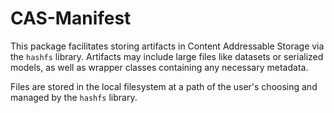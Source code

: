 # CAS-Manifest

This package facilitates storing artifacts in Content Addressable Storage via the `hashfs` library. Artifacts may include large files like datasets or serialized models, as well as wrapper classes containing any necessary metadata.

Files are stored in the local filesystem at a path of the user's choosing and managed by the `hashfs` library.
